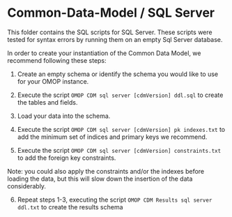 Common-Data-Model / SQL Server
=================

This folder contains the SQL scripts for SQL Server. These scripts were tested for syntax errors by running them on an empty Sql Server database. 

In order to create your instantiation of the Common Data Model, we recommend following these steps:

1. Create an empty schema or identify the schema you would like to use for your OMOP instance.

2. Execute the script `OMOP CDM sql server [cdmVersion] ddl.sql` to create the tables and fields.

3. Load your data into the schema.

4. Execute the script `OMOP CDM sql server [cdmVersion] pk indexes.txt` to add the minimum set of indices and primary keys we recommend.

5. Execute the script `OMOP CDM sql server [cdmVersion] constraints.txt` to add the foreign key constraints.

Note: you could also apply the constraints and/or the indexes before loading the data, but this will slow down the insertion of the data considerably.

6. Repeat steps 1-3, executing the script `OMOP CDM Results sql server ddl.txt` to create the results schema
